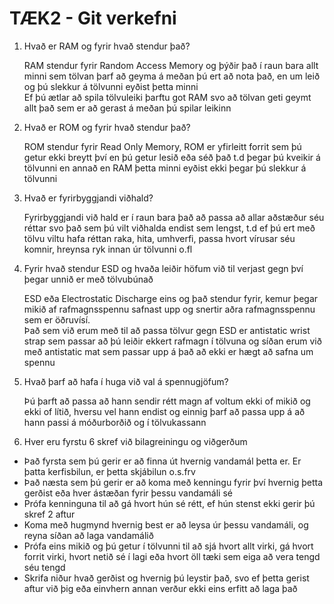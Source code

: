 # TÆK2 - Git verkefni
1. Hvað er RAM og fyrir hvað stendur það?
   
   	RAM stendur fyrir Random Access Memory og þýðir það í raun bara allt minni sem tölvan þarf að geyma á meðan þú ert að nota það, en um leið og þú slekkur á tölvunni eyðist þetta minni  
	Ef þú ætlar að spila tölvuleiki þarftu got RAM svo að tölvan geti geymt allt það sem er að gerast á meðan þú spilar leikinn

2. Hvað er ROM og fyrir hvað stendur það?
	
	ROM stendur fyrir Read Only Memory, ROM er yfirleitt forrit sem þú getur ekki breytt því en þú getur lesið eða séð það t.d þegar þú kveikir á tölvunni en annað en RAM þetta minni eyðist ekki þegar þú slekkur á tölvunni

3. Hvað er fyrirbyggjandi viðhald?
	
	Fyrirbyggjandi við hald er í raun bara það að passa að allar aðstæður séu réttar svo það sem þú vilt viðhalda endist sem lengst, t.d ef þú ert með tölvu viltu hafa réttan raka, 
	hita, umhverfi, passa hvort vírusar séu komnir, hreynsa ryk innan úr tölvunni o.fl

4. Fyrir hvað stendur ESD og hvaða leiðir höfum við til verjast gegn því þegar unnið er með tölvubúnað

	ESD eða Electrostatic Discharge eins og það stendur fyrir, kemur þegar mikið af rafmagnsspennu safnast upp og snertir aðra rafmagnsspennu sem er öðruvísí.  
	Það sem við erum með til að passa tölvur gegn ESD er antistatic wrist strap sem passar að þú leiðir ekkert rafmagn í tölvuna og síðan erum við með antistatic mat
	sem passar upp á það að ekki er hægt að safna um spennu

5. Hvað þarf að hafa í huga við val á spennugjöfum?

	Þú þarft að passa að hann sendir rétt magn af voltum ekki of mikið og ekki of lítið, hversu vel hann endist og einnig þarf að passa upp á að hann passi á móðurborðið og í tölvukassann 

6. Hver eru fyrstu 6 skref við bilagreiningu og viðgerðum

  * Það fyrsta sem þú gerir er að finna út hvernig vandamál þetta er. Er þatta kerfisbilun, er þetta skjábilun o.s.frv
  * Það næsta sem þú gerir er að koma með kenningu fyrir því hvernig þetta gerðist eða hver ástæðan fyrir þessu vandamáli sé
  * Prófa kenninguna til að gá hvort hún sé rétt, ef hún stenst ekki gerir þú skref 2 aftur
  * Koma með hugmynd hvernig best er að leysa úr þessu vandamáli, og reyna síðan að laga vandamálið
  * Prófa eins mikið og þú getur í tölvunni til að sjá hvort allt virki, gá hvort forrit virki, hvort netið sé í lagi eða hvort öll tæki sem eiga að vera tengd séu tengd
  * Skrifa niður hvað gerðist og hvernig þú leystir það, svo ef þetta gerist aftur við þig eða einvhern annan verður ekki eins erfitt að laga það

